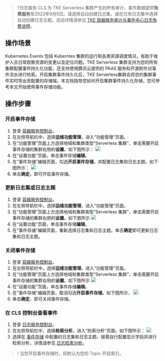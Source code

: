 >?日志服务 CLS 为 TKE Serverless 集群产生的所有审计、事件数据提供**免费服务**至2022年9月5日。请选择自动创建日志集，或在已有日志集中选择自动创建日志主题。活动详情请参见 [TKE 容器服务审计与事件中心日志免费说明](https://intl.cloud.tencent.com/document/product/614/37889)。

## 操作场景

Kubernetes Events 包括 Kuberntes 集群的运行和各类资源调度情况，有助于维护人员日常观察资源的变更以及定位问题。TKE Serverless 集群支持为您的所有集群配置事件持久化功能，还支持使用腾讯云提供的 PAAS 服务和开源软件对事件流水进行检索。开启集群事件持久化后，TKE Serverless集群会将您的集群事件实时导出至配置的存储端。本文档指导您如何开启集群事件持久化存储，您可参考本文开始使用事件存储功能。


## 操作步骤


### 开启事件存储
1. 登录 [容器服务控制台](https://console.cloud.tencent.com/tke2)。
2. 在左侧导航栏中，选择**运维功能管理**，进入“功能管理”页面。
3. 在“功能管理”页面上方选择地域和集群类型“Serverless 集群”，单击需要开启事件存储的集群右侧的**设置**。如下图所示：
![](https://main.qcloudimg.com/raw/0451b3804d21152c49f9f2ada9e31356.png)
4. 在“设置功能”页面，单击事件存储**编辑**。
5. 在“事件存储”编辑页面，勾选**开启事件存储**，并配置日志集和日志主题。如下图所示：
![](https://main.qcloudimg.com/raw/9033f279626e24fed6ad1b26ad17d6b4.png)
6. 单击**确定**，即可开启事件存储。


### 更新日志集或日志主题
1. 登录 [容器服务控制台](https://console.cloud.tencent.com/tke2)。
2. 在左侧导航栏中，选择**运维功能管理**，进入“功能管理”页面。
3. 在“功能管理”页面上方选择地域和集群类型“Serverless 集群”，单击需要开启事件存储的集群右侧的**设置**。如下图所示
![](https://main.qcloudimg.com/raw/ee7c560a062c1849ee5cdec1800bed95.png)
4. 在“设置功能”页面，单击事件存储**编辑**。
5. 在“事件存储”编辑页面，重新选择日志集和日志主题。单击**确定**即可更新日志集和日志主题。


### 关闭事件存储
1. 登录 [容器服务控制台](https://console.cloud.tencent.com/tke2)。
2. 在左侧导航栏中，选择**运维功能管理**，进入“功能管理”页面。
3. 在“功能管理”页面上方选择地域和集群类型“Serverless 集群”，单击需要开启事件存储的集群右侧的**设置**。如下图所示
![](https://main.qcloudimg.com/raw/be47de0f415cfd0c4a7301194178b99f.png)
4. 在“设置功能”页面，单击事件存储**编辑**。
5. 在“事件存储”编辑页面，取消勾选**开启事件存储**。如下图所示，
![](https://main.qcloudimg.com/raw/2502c09e93dc2d150c22eb1a696a7cdb.png)
6. 单击**确定**，即可关闭事件存储。

### 在 CLS 控制台查看事件
1. 登录 [日志服务控制台](https://console.cloud.tencent.com/cls)。
2. 在左侧导航栏中，选择**检索分析**，进入“检索分析”页面。如下图所示：
![](https://main.qcloudimg.com/raw/d22f7efddfc73c53e254f5dccd39ed1a.png)
3. 选择在 [事件存储](#open) 中配置的日志集和日志主题，按需自行配置显示字段并进行检索分析，详情请参见 [日志检索分析](https://intl.cloud.tencent.com/document/product/614/37803)。
>! 当您开启事件存储时，将默认为您的 Topic 开启索引。

